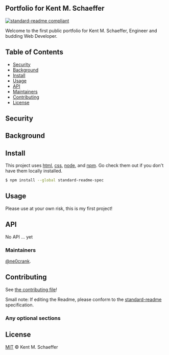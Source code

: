 ## Portfolio for Kent M. Schaeffer

[![standard-readme compliant](https://img.shields.io/badge/readme%20style-standard-brightgreen.svg?style=flat-square)](https://ne0crank.github.io/kentmschaeffer)

Welcome to the first public portfolio for Kent M. Schaeffer, Engineer and budding Web Developer.

## Table of Contents

- [Security](#security)
- [Background](#background)
- [Install](#install)
- [Usage](#usage)
- [API](#api)
- [Maintainers](#maintainers)
- [Contributing](#contributing)
- [License](#license)

## Security

## Background

## Install

This project uses [html](), [css](), [node](http://nodejs.org), and [npm](https://npmjs.com). Go check them out if you don't have them locally installed.

```sh
$ npm install --global standard-readme-spec
```

## Usage

Please use at your own risk, this is my first project!

## API

No API ... yet

### Maintainers

[@ne0crank](https://github.com/ne0crank).

## Contributing

See [the contributing file](CONTRIBUTING.md)!

Small note: If editing the Readme, please conform to the [standard-readme](https://github.com/RichardLitt/standard-readme) specification.

### Any optional sections

## License

[MIT](LICENSE) © Kent M. Schaeffer
